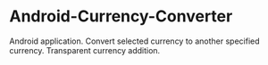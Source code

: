 # Android-Currency-Converter
Android application. Convert selected currency to another specified currency. Transparent currency addition.
